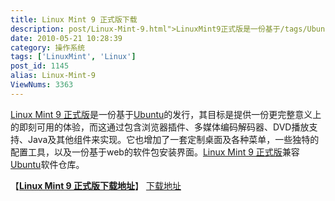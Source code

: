 ```yaml
---
title: Linux Mint 9 正式版下载
description: post/Linux-Mint-9.html">LinuxMint9正式版是一份基于/tags/Ubuntu">Ubuntu的发行，其目标是提供一份更完整意义上的即刻可用的体验，而这通过包含浏览器插件、多媒体编码解码器、DVD播放支持、Java及其他组件来实现。它也增加了一套定制桌面及各种菜单，一些独特的配置工具，以及一份基于web的软件包安装界面。post/Linux-Mint-9.html">LinuxMint9正式版兼容post/Ubuntu-10.04-LTS-Final.html">Ubuntu软件仓库。
date: 2010-05-21 10:28:39
category: 操作系统
tags: ['LinuxMint', 'Linux']
post_id: 1145
alias: Linux-Mint-9
ViewNums: 3363
---
```


[Linux Mint 9 正式版](/blog/linux-mint-9)是一份基于[Ubuntu](/tags/Ubuntu)的发行，其目标是提供一份更完整意义上的即刻可用的体验，而这通过包含浏览器插件、多媒体编码解码器、DVD播放支持、Java及其他组件来实现。它也增加了一套定制桌面及各种菜单，一些独特的配置工具，以及一份基于web的软件包安装界面。[Linux Mint 9 正式版](/blog/linux-mint-9)兼容[Ubuntu](/blog/ubuntu-1004-lts-final)软件仓库。

【[**Linux Mint 9 正式版下载地址**](/blog/linux-mint-9)】
[下载地址](download.asp?id=431)

